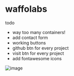 # waffolabs
todo
* way too many containers! 
* add contact form
* working buttons
* github btn for every project
* visit btn for every project
* add fontawesome icons

![image](https://user-images.githubusercontent.com/72655919/167151192-b4db8c76-bb7f-44d0-ba86-685b4ba30180.png)
